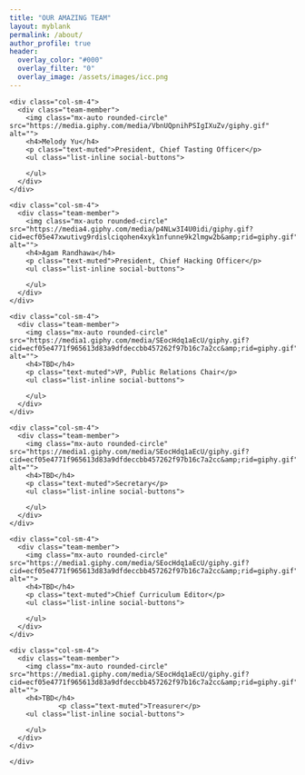 ```yaml
---
title: "OUR AMAZING TEAM"
layout: myblank
permalink: /about/
author_profile: true
header:
  overlay_color: "#000"
  overlay_filter: "0"
  overlay_image: /assets/images/icc.png
---
```


<section class="bg-light page-section" id="team">
<div class="container">
  <div class="row">

	<div class="col-sm-4">
	  <div class="team-member">
		<img class="mx-auto rounded-circle" src="https://media.giphy.com/media/VbnUQpnihPSIgIXuZv/giphy.gif" alt="">
		<h4>Melody Yu</h4>
		<p class="text-muted">President, Chief Tasting Officer</p>
		<ul class="list-inline social-buttons">

		</ul>
	  </div>
	</div>

	<div class="col-sm-4">
	  <div class="team-member">
		<img class="mx-auto rounded-circle" src="https://media4.giphy.com/media/p4NLw3I4U0idi/giphy.gif?cid=ecf05e47xwutivg9rdislciqohen4xyk1nfunne9k2lmgw2b&amp;rid=giphy.gif" alt="">
		<h4>Agam Randhawa</h4>
		<p class="text-muted">President, Chief Hacking Officer</p>
		<ul class="list-inline social-buttons">

		</ul>
	  </div>
	</div>

	<div class="col-sm-4">
	  <div class="team-member">
		<img class="mx-auto rounded-circle" src="https://media1.giphy.com/media/SEocHdq1aEcU/giphy.gif?cid=ecf05e4771f965613d83a9dfdeccbb457262f97b16c7a2cc&amp;rid=giphy.gif" alt="">
		<h4>TBD</h4>
    	<p class="text-muted">VP, Public Relations Chair</p>
		<ul class="list-inline social-buttons">

		</ul>
	  </div>
	</div>

	<div class="col-sm-4">
	  <div class="team-member">
		<img class="mx-auto rounded-circle" src="https://media1.giphy.com/media/SEocHdq1aEcU/giphy.gif?cid=ecf05e4771f965613d83a9dfdeccbb457262f97b16c7a2cc&amp;rid=giphy.gif" alt="">
		<h4>TBD</h4>
		<p class="text-muted">Secretary</p>
		<ul class="list-inline social-buttons">

		</ul>
	  </div>
	</div>

	<div class="col-sm-4">
	  <div class="team-member">
		<img class="mx-auto rounded-circle" src="https://media1.giphy.com/media/SEocHdq1aEcU/giphy.gif?cid=ecf05e4771f965613d83a9dfdeccbb457262f97b16c7a2cc&amp;rid=giphy.gif" alt="">
		<h4>TBD</h4>
		<p class="text-muted">Chief Curriculum Editor</p>
		<ul class="list-inline social-buttons">

		</ul>
	  </div>
	</div>

	<div class="col-sm-4">
	  <div class="team-member">
		<img class="mx-auto rounded-circle" src="https://media1.giphy.com/media/SEocHdq1aEcU/giphy.gif?cid=ecf05e4771f965613d83a9dfdeccbb457262f97b16c7a2cc&amp;rid=giphy.gif" alt="">
		<h4>TBD</h4>
				<p class="text-muted">Treasurer</p>
		<ul class="list-inline social-buttons">

		</ul>
	  </div>
	</div>


  </div>
  <div class="row">
	<div class="col-lg-8 mx-auto text-center">
	  <div class="large text-muted">
</div>

	</div>
  </div>
</div>
</section>
